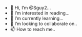 - 👋 Hi, I’m @Sguy2...
- 👀 I’m interested in reading...
- 🌱 I’m currently learning...
- 💞️ I’m looking to collaborate on..
- 📫 How to reach me..

<!---
Sguy2/Sguy2 is a ✨ special ✨ repository because its `README.md` (this file) appears on your GitHub profile.
You can click the Preview link to take a look at your changes.
--->
